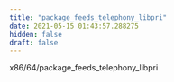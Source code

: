 ```yaml
---
title: "package_feeds_telephony_libpri"
date: 2021-05-15 01:43:57.288275
hidden: false
draft: false
---
```


x86/64/package_feeds_telephony_libpri

